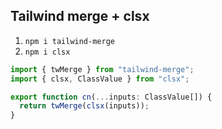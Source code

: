 ## Tailwind merge + clsx

1. `npm i tailwind-merge`
2. `npm i clsx`

```ts
import { twMerge } from "tailwind-merge";
import { clsx, ClassValue } from "clsx";

export function cn(...inputs: ClassValue[]) {
  return twMerge(clsx(inputs));
}
```